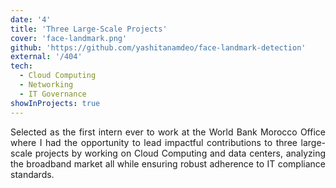 ```yaml
---
date: '4'
title: 'Three Large-Scale Projects'
cover: 'face-landmark.png'
github: 'https://github.com/yashitanamdeo/face-landmark-detection'
external: '/404'
tech:
  - Cloud Computing
  - Networking
  - IT Governance
showInProjects: true
---
```


<p align="justify">
Selected as the first intern ever to work at the World Bank Morocco Office where I had the opportunity to lead impactful contributions to three large-scale projects by working on Cloud Computing and data centers, analyzing the broadband market all while ensuring robust adherence to IT compliance standards.
